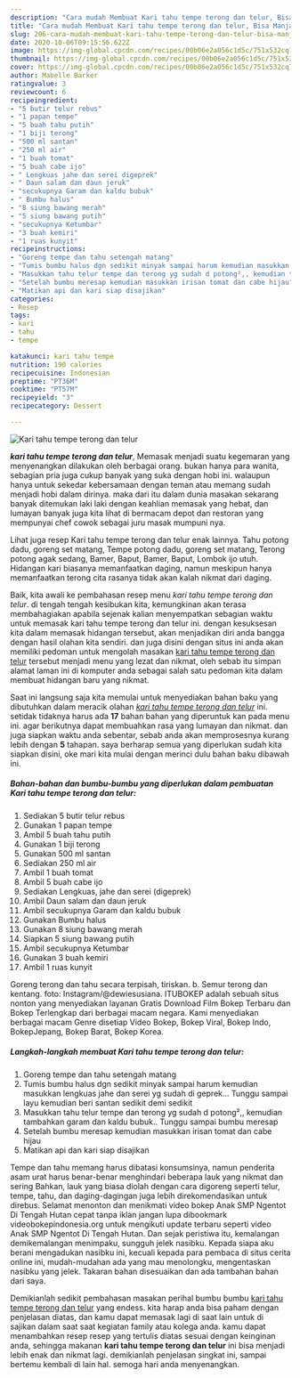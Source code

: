 ```yaml
---
description: "Cara mudah Membuat Kari tahu tempe terong dan telur, Bisa Manjain Lidah"
title: "Cara mudah Membuat Kari tahu tempe terong dan telur, Bisa Manjain Lidah"
slug: 206-cara-mudah-membuat-kari-tahu-tempe-terong-dan-telur-bisa-manjain-lidah
date: 2020-10-06T09:15:56.622Z
image: https://img-global.cpcdn.com/recipes/00b06e2a056c1d5c/751x532cq70/kari-tahu-tempe-terong-dan-telur-foto-resep-utama.jpg
thumbnail: https://img-global.cpcdn.com/recipes/00b06e2a056c1d5c/751x532cq70/kari-tahu-tempe-terong-dan-telur-foto-resep-utama.jpg
cover: https://img-global.cpcdn.com/recipes/00b06e2a056c1d5c/751x532cq70/kari-tahu-tempe-terong-dan-telur-foto-resep-utama.jpg
author: Mabelle Barker
ratingvalue: 3
reviewcount: 6
recipeingredient:
- "5 butir telur rebus"
- "1 papan tempe"
- "5 buah tahu putih"
- "1 biji terong"
- "500 ml santan"
- "250 ml air"
- "1 buah tomat"
- "5 buah cabe ijo"
- " Lengkuas jahe dan serei digeprek"
- " Daun salam dan daun jeruk"
- "secukupnya Garam dan kaldu bubuk"
- " Bumbu halus"
- "8 siung bawang merah"
- "5 siung bawang putih"
- "secukupnya Ketumbar"
- "3 buah kemiri"
- "1 ruas kunyit"
recipeinstructions:
- "Goreng tempe dan tahu setengah matang"
- "Tumis bumbu halus dgn sedikit minyak sampai harum kemudian masukkan lengkuas jahe dan serei yg sudah di geprek... Tunggu sampai layu kemudian beri santan sedikit demi sedikit"
- "Masukkan tahu telur tempe dan terong yg sudah d potong²,, kemudian tambahkan garam dan kaldu bubuk.. Tunggu sampai bumbu meresap"
- "Setelah bumbu meresap kemudian masukkan irisan tomat dan cabe hijau"
- "Matikan api dan kari siap disajikan"
categories:
- Resep
tags:
- kari
- tahu
- tempe

katakunci: kari tahu tempe 
nutrition: 190 calories
recipecuisine: Indonesian
preptime: "PT36M"
cooktime: "PT57M"
recipeyield: "3"
recipecategory: Dessert

---
```



![Kari tahu tempe terong dan telur](https://img-global.cpcdn.com/recipes/00b06e2a056c1d5c/751x532cq70/kari-tahu-tempe-terong-dan-telur-foto-resep-utama.jpg)

<b><i>kari tahu tempe terong dan telur</i></b>, Memasak menjadi suatu kegemaran yang menyenangkan dilakukan oleh berbagai orang. bukan hanya para wanita, sebagian pria juga cukup banyak yang suka dengan hobi ini. walaupun hanya untuk sekedar kebersamaan dengan teman atau memang sudah menjadi hobi dalam dirinya. maka dari itu dalam dunia masakan sekarang banyak ditemukan laki laki dengan keahlian memasak yang hebat, dan lumayan banyak juga kita lihat di bermacam depot dan restoran yang mempunyai chef cowok sebagai juru masak mumpuni nya.

Lihat juga resep Kari tahu tempe terong dan telur enak lainnya. Tahu potong dadu, goreng set matang, Tempe potong dadu, goreng set matang, Terong potong agak sedang, Bamer, Baput, Bamer, Baput, Lombok ijo utuh. Hidangan kari biasanya memanfaatkan daging, namun meskipun hanya memanfaatkan terong cita rasanya tidak akan kalah nikmat dari daging.

Baik, kita awali ke pembahasan resep menu <i>kari tahu tempe terong dan telur</i>. di tengah tengah kesibukan kita, kemungkinan akan terasa membahagiakan apabila sejenak kalian menyempatkan sebagian waktu untuk memasak kari tahu tempe terong dan telur ini. dengan kesuksesan kita dalam memasak hidangan tersebut, akan menjadikan diri anda bangga dengan hasil olahan kita sendiri. dan juga disini dengan situs ini anda akan memiliki pedoman untuk mengolah masakan <u>kari tahu tempe terong dan telur</u> tersebut menjadi menu yang lezat dan nikmat, oleh sebab itu simpan alamat laman ini di komputer anda sebagai salah satu pedoman kita dalam membuat hidangan baru yang nikmat.


Saat ini langsung saja kita memulai untuk menyediakan bahan baku yang dibutuhkan dalam meracik olahan <u><i>kari tahu tempe terong dan telur</i></u> ini. setidak tidaknya harus ada <b>17</b> bahan bahan yang diperuntuk kan pada menu ini. agar berikutnya dapat membuahkan rasa yang lumayan dan nikmat. dan juga siapkan waktu anda sebentar, sebab anda akan memprosesnya kurang lebih dengan <b>5</b> tahapan. saya berharap semua yang diperlukan sudah kita siapkan disini, oke mari kita mulai dengan merinci dulu bahan baku dibawah ini.

<!--inarticleads1-->

##### Bahan-bahan dan bumbu-bumbu yang diperlukan dalam pembuatan Kari tahu tempe terong dan telur:

1. Sediakan 5 butir telur rebus
1. Gunakan 1 papan tempe
1. Ambil 5 buah tahu putih
1. Gunakan 1 biji terong
1. Gunakan 500 ml santan
1. Sediakan 250 ml air
1. Ambil 1 buah tomat
1. Ambil 5 buah cabe ijo
1. Sediakan  Lengkuas, jahe dan serei (digeprek)
1. Ambil  Daun salam dan daun jeruk
1. Ambil secukupnya Garam dan kaldu bubuk
1. Gunakan  Bumbu halus
1. Gunakan 8 siung bawang merah
1. Siapkan 5 siung bawang putih
1. Ambil secukupnya Ketumbar
1. Gunakan 3 buah kemiri
1. Ambil 1 ruas kunyit


Goreng terong dan tahu secara terpisah, tiriskan. b. Semur terong dan kentang. foto: Instagram/@dewiesusiana. ITUBOKEP adalah sebuah situs nonton yang menyediakan layanan Gratis Download Film Bokep Terbaru dan Bokep Terlengkap dari berbagai macam negara. Kami menyediakan berbagai macam Genre disetiap Video Bokep, Bokep Viral, Bokep Indo, BokepJepang, Bokep Barat, Bokep Korea. 

<!--inarticleads2-->

##### Langkah-langkah membuat Kari tahu tempe terong dan telur:

1. Goreng tempe dan tahu setengah matang
1. Tumis bumbu halus dgn sedikit minyak sampai harum kemudian masukkan lengkuas jahe dan serei yg sudah di geprek... Tunggu sampai layu kemudian beri santan sedikit demi sedikit
1. Masukkan tahu telur tempe dan terong yg sudah d potong²,, kemudian tambahkan garam dan kaldu bubuk.. Tunggu sampai bumbu meresap
1. Setelah bumbu meresap kemudian masukkan irisan tomat dan cabe hijau
1. Matikan api dan kari siap disajikan


Tempe dan tahu memang harus dibatasi konsumsinya, namun penderita asam urat harus benar-benar menghindari beberapa lauk yang nikmat dan sering Bahkan, lauk yang biasa diolah dengan cara digoreng seperti telur, tempe, tahu, dan daging-dagingan juga lebih direkomendasikan untuk direbus. Selamat menonton dan menikmati video bokep Anak SMP Ngentot Di Tengah Hutan cepat tanpa iklan jangan lupa dibookmark videobokepindonesia.org untuk mengikuti update terbaru seperti video Anak SMP Ngentot Di Tengah Hutan. Dan sejak peristiwa itu, kemalangan demikemalangan menimpaku, sungguh jelek nasibku. Kepada siapa aku berani mengadukan nasibku ini, kecuali kepada para pembaca di situs cerita online ini, mudah-mudahan ada yang mau menolongku, mengentaskan nasibku yang jelek. Takaran bahan disesuaikan dan ada tambahan bahan dari saya. 

Demikianlah sedikit pembahasan masakan perihal bumbu bumbu <u>kari tahu tempe terong dan telur</u> yang endess. kita harap anda bisa paham dengan penjelasan diatas, dan kamu dapat memasak lagi di saat lain untuk di sajikan dalam saat saat kegiatan family atau kolega anda. kamu dapat menambahkan resep resep yang tertulis diatas sesuai dengan keinginan anda, sehingga makanan <b>kari tahu tempe terong dan telur</b> ini bisa menjadi lebih enak dan nikmat lagi. demikianlah penjelasan singkat ini, sampai bertemu kembali di lain hal. semoga hari anda menyenangkan.
